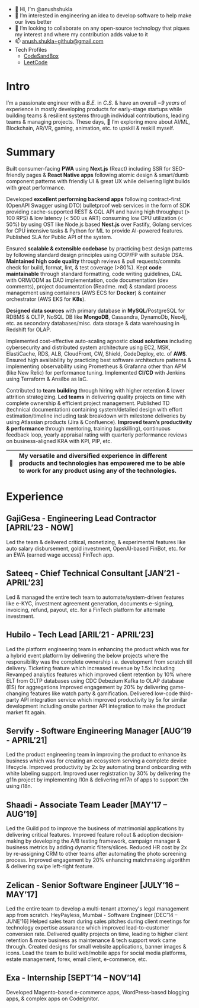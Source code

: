 - 👋 Hi, I’m @anushshukla
- 👀 I’m interested in engineering an idea to develop software to help make our lives better
- 💞️ I’m looking to collaborate on any open-source technology that piques my interest and where my contribution adds value to it
- 📫 anush.shukla+github@gmail.com
- Tech Profiles
  - [CodeSandBox](https://codesandbox.io/u/anush.shukla)
  - [LeetCode](https://leetcode.com/anushshukla/)

# Intro

I’m a passionate engineer with a *B.E.* in *C.S.* & have an overall *~9 years* of experience in mostly developing products for early-stage startups while building teams & resilient systems through individual contributions, leading teams & managing projects. These days, 🌱 I’m exploring more about AI/ML, Blockchain, AR/VR, gaming, animation, etc. to upskill & reskill myself.

# Summary

Built consumer-facing **PWA** using **Next.js** (React) including SSR for SEO-friendly pages & **React Native apps** following atomic design & smart/dumb component patterns with friendly UI & great UX while delivering light builds with great performance.

Developed **excellent performing backend apps** following contract-first (OpenAPI Swagger using DTO) bulletproof web services in the form of SDK providing cache-supported REST & GQL API and having high throughput (> 100 RPS) & low latency (< 500 us ART) consuming low CPU utilization (< 50%) by using OST like Node.js based **Nest.js** over Fastify, Golang services for CPU intensive tasks & Python for ML to provide AI-powered features. Published SLA for Public API of the system.

Ensured **scalable & extensible codebase** by practicing best design patterns by following standard design principles using OOP/FP with suitable DSA. **Maintained high code quality** through reviews & pull requests/commits check for build, format, lint, & test coverage (>80%). Kept **code maintainable** through standard formatting, code writing guidelines, DAL with ORM/ODM  as DAO implementation, code documentation (dev comments), project documentation (Readme. md) & standard process management using containers (AWS ECS for **Docker**) & container orchestrator (AWS EKS for **K8s**).

**Designed data sources** with primary database in **MySQL**/PostgreSQL for RDBMS & OLTP, NoSQL DB like **MongoDB**, Cassandra, DynamoDb, Neo4j, etc. as secondary databases/misc. data storage & data warehousing in Redshift for OLAP.

Implemented cost-effective auto-scaling agnostic **cloud solutions** including cybersecurity and distributed system architecture using EC2, MSK, ElastiCache, RDS, ALB, CloudFront, CW, Shield, CodeDeploy, etc. of **AWS**. Ensured high availability by practicing best software architecture patterns & implementing observability using Prometheus & Grafanna other than APM (like New Relic) for performance tuning. Implemented **CI/CD** with Jenkins using Terraform & Ansilbe as IaC.

Contributed to **team building** through hiring with higher retention & lower attrition strategizing. **Led teams** in delivering quality projects on time with complete ownership & efficient project management. Published TD (technical documentation) containing system/detailed design with effort estimation/timeline including task breakdown with milestone deliveries by using Atlassian products (Jira & Confluence). **Improved team’s productivity & performance** through mentoring, training (upskilling), continuous feedback loop, yearly appraisal rating with quarterly performance reviews on business-aligned KRA with KPI, PIP, etc.

| :memo:        | My versatile and diversified experience in different products and technologies has empowered me to be able to work for any product using any of the technologies.       |
|---------------|:------------------------|

# Experience

## GajiGesa - Engineering Lead Contractor [APRIL’23 - NOW]
Led the team & delivered critical, monetizing, & experimental features like auto salary disbursement, gold investment, OpenAI-based FinBot, etc. for an EWA (earned wage access) FinTech app. 

## Sateeq -  Chief Technical Consultant [JAN’21 - APRIL’23]
Led & managed the entire tech team to automate/system-driven features like e-KYC, investment agreement generation, documents e-signing, invoicing, refund, payout, etc. for a FinTech platform for alternate investment. 

## Hubilo - Tech Lead [ARIL’21 - APRIL’23]
Led the platform engineering team in enhancing the product which was for a hybrid event platform by delivering the below projects where the responsibility was the complete ownership i.e. development from scratch till delivery.
Ticketing feature which increased revenue by 1.5x including
Revamped analytics features which improved client retention by 10% where ELT from OLTP databases using CDC Debezium Kafka to OLAP database (ES) for aggregations
Improved engagement by 20% by delivering game-changing features like watch party & gamification.
Delivered low-code third-party API integration service which improved productivity by 5x for similar development including onsite partner API integration to make the product market fit again.

## Servify - Software Engineering Manager  [AUG’19 - APRIL’21]
Led the product engineering team in improving the product to enhance its business which was for creating an ecosystem serving a complete device lifecycle.
Improved productivity by 2x by automating brand onboarding with white labeling support.
Improved user registration by 30% by delivering the g11n project by implementing l10n & delivering m17n of apps to support t9n using i18n.

## Shaadi - Associate Team Leader  [MAY’17 – AUG’19]
Led the Guild pod to improve the business of matrimonial applications by delivering critical features.
Improved feature rollout & adoption decision-making by developing the A/B testing framework, campaign manager & business metrics by adding dynamic filters/slices.
Reduced HR cost by 2x by re-assigning CRM to other teams after automating the photo screening process.
Improved engagement by 20% enhancing matchmaking algorithm & delivering swipe left-right feature.

## Zelican - Senior Software Engineer  [JULY’16 – MAY’17]
Led the entire team to develop a multi-tenant attorney's legal management app from scratch.
HeyPayless, Mumbai - Software Engineer  [DEC’14 – JUNE’16]
Helped sales team during sales pitches during client meetings for technology expertise assurance which improved lead-to-customer conversion rate. Delivered quality projects on time, leading to higher client retention & more business as maintenance & tech support work came through.
Created designs for small website applications, banner images & icons. Lead the team to build web/mobile apps for social media platforms, estate management, forex, email client, e-commerce, etc.

## Exa - Internship  [SEPT’14 – NOV’14]
Developed Magento-based e-commerce apps, WordPress-based blogging apps, & complex apps on CodeIgnitor.

<!-- - [x] Associate SDE at Infonius Solutions Pvt. Ltd. from Nov'14 to Dec'14 -->
<!-- - [x] SDE trainee at Exa India Pvt. Ltd. from Oct'14 to Nov'16 -->
<!-- - [x] Technical Support Engineer apprenticeship at Cirrius Wireless Technologies from Sept'14 to Oct'14 -->

<!---
anushshukla/anushshukla is a ✨ special ✨ repository because its `README.md` (this file) appears on your GitHub profile.
You can click the Preview link to take a look at your changes.
--->

